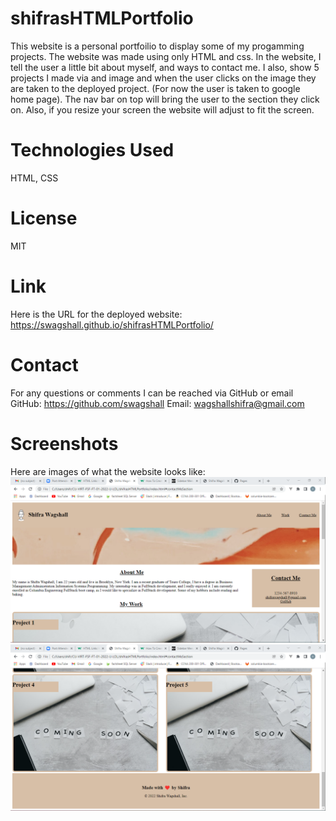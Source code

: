 # shifrasHTMLPortfolio

This website is a personal portfoilio to display some of my progamming projects. The website was made using only HTML and css. In the website, I tell the user a little bit about myself, and ways to contact me. I also, show 5 projects I made via and image and when the user clicks on the image they are taken to the deployed project. (For now the user is taken to google home page). The nav bar on top will bring the user to the section they click on. Also, if you resize your screen the website will adjust to fit the screen.

# Technologies Used 
HTML, CSS

# License
MIT

# Link
 Here is the URL for the deployed website: https://swagshall.github.io/shifrasHTMLPortfolio/

 # Contact 
For any questions or comments I can be reached via GitHub or email
GitHub: https://github.com/swagshall
Email: wagshallshifra@gmail.com


# Screenshots
Here are images of what the website looks like: 
 <img src="./assets/images/htmlPortfolioImg1.png" alt="screenshot 1">
 <img src="./assets/images/htmlPortfolioImg2.png" alt="screenshot 2">

